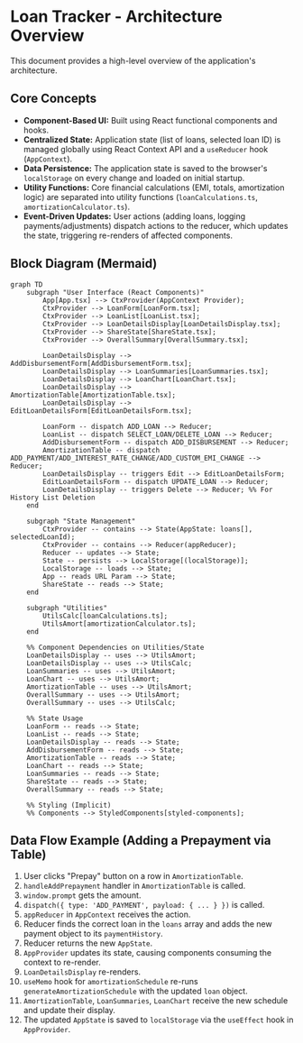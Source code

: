 # Loan Tracker - Architecture Overview

This document provides a high-level overview of the application's architecture.

## Core Concepts

*   **Component-Based UI:** Built using React functional components and hooks.
*   **Centralized State:** Application state (list of loans, selected loan ID) is managed globally using React Context API and a `useReducer` hook (`AppContext`).
*   **Data Persistence:** The application state is saved to the browser's `localStorage` on every change and loaded on initial startup.
*   **Utility Functions:** Core financial calculations (EMI, totals, amortization logic) are separated into utility functions (`loanCalculations.ts`, `amortizationCalculator.ts`).
*   **Event-Driven Updates:** User actions (adding loans, logging payments/adjustments) dispatch actions to the reducer, which updates the state, triggering re-renders of affected components.

## Block Diagram (Mermaid)

```mermaid
graph TD
    subgraph "User Interface (React Components)"
        App[App.tsx] --> CtxProvider(AppContext Provider);
        CtxProvider --> LoanForm[LoanForm.tsx];
        CtxProvider --> LoanList[LoanList.tsx];
        CtxProvider --> LoanDetailsDisplay[LoanDetailsDisplay.tsx];
        CtxProvider --> ShareState[ShareState.tsx]; 
        CtxProvider --> OverallSummary[OverallSummary.tsx]; 
        
        LoanDetailsDisplay --> AddDisbursementForm[AddDisbursementForm.tsx];
        LoanDetailsDisplay --> LoanSummaries[LoanSummaries.tsx];
        LoanDetailsDisplay --> LoanChart[LoanChart.tsx];
        LoanDetailsDisplay --> AmortizationTable[AmortizationTable.tsx];
        LoanDetailsDisplay --> EditLoanDetailsForm[EditLoanDetailsForm.tsx]; 

        LoanForm -- dispatch ADD_LOAN --> Reducer;
        LoanList -- dispatch SELECT_LOAN/DELETE_LOAN --> Reducer;
        AddDisbursementForm -- dispatch ADD_DISBURSEMENT --> Reducer;
        AmortizationTable -- dispatch ADD_PAYMENT/ADD_INTEREST_RATE_CHANGE/ADD_CUSTOM_EMI_CHANGE --> Reducer;
        LoanDetailsDisplay -- triggers Edit --> EditLoanDetailsForm; 
        EditLoanDetailsForm -- dispatch UPDATE_LOAN --> Reducer; 
        LoanDetailsDisplay -- triggers Delete --> Reducer; %% For History List Deletion
    end

    subgraph "State Management"
        CtxProvider -- contains --> State(AppState: loans[], selectedLoanId);
        CtxProvider -- contains --> Reducer(appReducer);
        Reducer -- updates --> State;
        State -- persists --> LocalStorage[(localStorage)];
        LocalStorage -- loads --> State;
        App -- reads URL Param --> State; 
        ShareState -- reads --> State; 
    end
    
    subgraph "Utilities"
        UtilsCalc[loanCalculations.ts];
        UtilsAmort[amortizationCalculator.ts];
    end

    %% Component Dependencies on Utilities/State
    LoanDetailsDisplay -- uses --> UtilsAmort;
    LoanDetailsDisplay -- uses --> UtilsCalc;
    LoanSummaries -- uses --> UtilsAmort;
    LoanChart -- uses --> UtilsAmort;
    AmortizationTable -- uses --> UtilsAmort; 
    OverallSummary -- uses --> UtilsAmort;
    OverallSummary -- uses --> UtilsCalc;
    
    %% State Usage
    LoanForm -- reads --> State; 
    LoanList -- reads --> State;
    LoanDetailsDisplay -- reads --> State;
    AddDisbursementForm -- reads --> State;
    AmortizationTable -- reads --> State; 
    LoanChart -- reads --> State; 
    LoanSummaries -- reads --> State; 
    ShareState -- reads --> State;
    OverallSummary -- reads --> State;

    %% Styling (Implicit)
    %% Components --> StyledComponents[styled-components];
```

## Data Flow Example (Adding a Prepayment via Table)

1.  User clicks "Prepay" button on a row in `AmortizationTable`.
2.  `handleAddPrepayment` handler in `AmortizationTable` is called.
3.  `window.prompt` gets the amount.
4.  `dispatch({ type: 'ADD_PAYMENT', payload: { ... } })` is called.
5.  `appReducer` in `AppContext` receives the action.
6.  Reducer finds the correct loan in the `loans` array and adds the new payment object to its `paymentHistory`.
7.  Reducer returns the new `AppState`.
8.  `AppProvider` updates its state, causing components consuming the context to re-render.
9.  `LoanDetailsDisplay` re-renders.
10. `useMemo` hook for `amortizationSchedule` re-runs `generateAmortizationSchedule` with the updated `loan` object.
11. `AmortizationTable`, `LoanSummaries`, `LoanChart` receive the new schedule and update their display.
12. The updated `AppState` is saved to `localStorage` via the `useEffect` hook in `AppProvider`.
